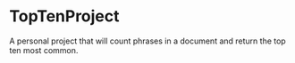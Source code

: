 # TopTenProject
A personal project that will count phrases in a document and return the top ten most common.
